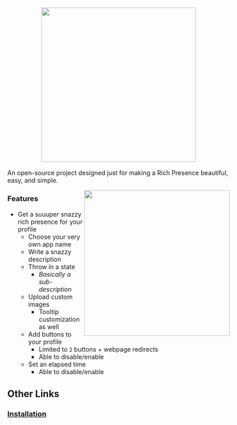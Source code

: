 <h3 align="center"><img src="https://ur.red-panda.red/XyuGzz4-Z.svg" width="350px"></h3

An open-source project designed just for making a Rich Presence beautiful, easy, and simple.

<img src="https://ur.red-panda.red/Ehd9BEBco" width="330px" align="right">

### Features
- Get a suuuper snazzy rich presence for your profile
	- Choose your very own app name
	- Write a snazzy description
	- Throw in a state
		- *Basically a sub-description*
	- Upload custom images
		- Tooltip customization as well
	- Add buttons to your profile
		- Limited to `2` buttons + webpage redirects
		- Able to disable/enable
	- Set an elapsed time
		- Able to disable/enable

## Other Links
### [Installation](https://github.com/xQynx/Rich-Presence/wiki/Installation)
